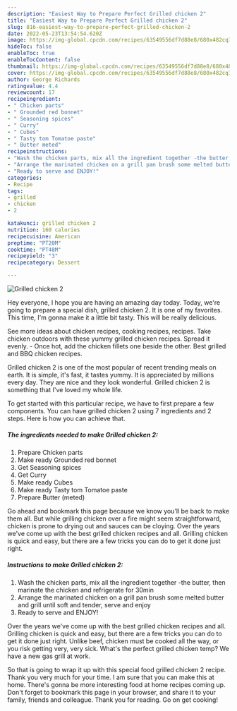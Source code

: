 ```yaml
---
description: "Easiest Way to Prepare Perfect Grilled chicken 2"
title: "Easiest Way to Prepare Perfect Grilled chicken 2"
slug: 816-easiest-way-to-prepare-perfect-grilled-chicken-2
date: 2022-05-23T13:54:54.620Z
image: https://img-global.cpcdn.com/recipes/63549556df7d88e8/680x482cq70/grilled-chicken-2-recipe-main-photo.jpg
hideToc: false
enableToc: true
enableTocContent: false
thumbnail: https://img-global.cpcdn.com/recipes/63549556df7d88e8/680x482cq70/grilled-chicken-2-recipe-main-photo.jpg
cover: https://img-global.cpcdn.com/recipes/63549556df7d88e8/680x482cq70/grilled-chicken-2-recipe-main-photo.jpg
author: George Richards
ratingvalue: 4.4
reviewcount: 17
recipeingredient:
- " Chicken parts"
- " Grounded red bonnet"
- " Seasoning spices"
- " Curry"
- " Cubes"
- " Tasty tom Tomatoe paste"
- " Butter meted"
recipeinstructions:
- "Wash the chicken parts, mix all the ingredient together -the butter, then marinate the chicken and refrigerate for 30min"
- "Arrange the marinated chicken on a grill pan brush some melted butter and grill until soft and tender, serve and enjoy"
- "Ready to serve and ENJOY!"
categories:
- Recipe
tags:
- grilled
- chicken
- 2

katakunci: grilled chicken 2 
nutrition: 160 calories
recipecuisine: American
preptime: "PT20M"
cooktime: "PT48M"
recipeyield: "3"
recipecategory: Dessert

---
```



![Grilled chicken 2](https://img-global.cpcdn.com/recipes/63549556df7d88e8/680x482cq70/grilled-chicken-2-recipe-main-photo.jpg)

Hey everyone, I hope you are having an amazing day today. Today, we're going to prepare a special dish, grilled chicken 2. It is one of my favorites. This time, I'm gonna make it a little bit tasty. This will be really delicious.

See more ideas about chicken recipes, cooking recipes, recipes. Take chicken outdoors with these yummy grilled chicken recipes. Spread it evenly. - Once hot, add the chicken fillets one beside the other. Best grilled and BBQ chicken recipes.

Grilled chicken 2 is one of the most popular of recent trending meals on earth. It is simple, it's fast, it tastes yummy. It is appreciated by millions every day. They are nice and they look wonderful. Grilled chicken 2 is something that I've loved my whole life.


To get started with this particular recipe, we have to first prepare a few components. You can have grilled chicken 2 using 7 ingredients and 2 steps. Here is how you can achieve that.

<!--inarticleads1-->

##### The ingredients needed to make Grilled chicken 2:

1. Prepare  Chicken parts
1. Make ready  Grounded red bonnet
1. Get  Seasoning spices
1. Get  Curry
1. Make ready  Cubes
1. Make ready  Tasty tom Tomatoe paste
1. Prepare  Butter (meted)


Go ahead and bookmark this page because we know you&#39;ll be back to make them all. But while grilling chicken over a fire might seem straightforward, chicken is prone to drying out and sauces can be cloying. Over the years we&#39;ve come up with the best grilled chicken recipes and all. Grilling chicken is quick and easy, but there are a few tricks you can do to get it done just right. 

<!--inarticleads2-->

##### Instructions to make Grilled chicken 2:

1. Wash the chicken parts, mix all the ingredient together -the butter, then marinate the chicken and refrigerate for 30min
1. Arrange the marinated chicken on a grill pan brush some melted butter and grill until soft and tender, serve and enjoy
1. Ready to serve and ENJOY!

Over the years we&#39;ve come up with the best grilled chicken recipes and all. Grilling chicken is quick and easy, but there are a few tricks you can do to get it done just right. Unlike beef, chicken must be cooked all the way, or you risk getting very, very sick. What&#39;s the perfect grilled chicken temp? We have a new gas grill at work. 

So that is going to wrap it up with this special food grilled chicken 2 recipe. Thank you very much for your time. I am sure that you can make this at home. There's gonna be more interesting food at home recipes coming up. Don't forget to bookmark this page in your browser, and share it to your family, friends and colleague. Thank you for reading. Go on get cooking!

